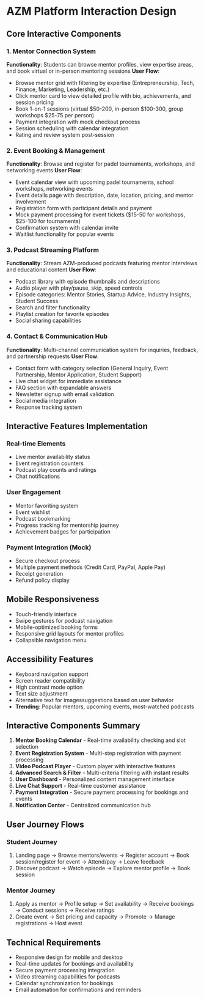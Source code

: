 # AZM Platform Interaction Design

## Core Interactive Components

### 1. Mentor Connection System
**Functionality**: Students can browse mentor profiles, view expertise areas, and book virtual or in-person mentoring sessions
**User Flow**: 
- Browse mentor grid with filtering by expertise (Entrepreneurship, Tech, Finance, Marketing, Leadership, etc.)
- Click mentor card to view detailed profile with bio, achievements, and session pricing
- Book 1-on-1 sessions (virtual $50-200, in-person $100-300, group workshops $25-75 per person)
- Payment integration with mock checkout process
- Session scheduling with calendar integration
- Rating and review system post-session

### 2. Event Booking & Management
**Functionality**: Browse and register for padel tournaments, workshops, and networking events
**User Flow**:
- Event calendar view with upcoming padel tournaments, school workshops, networking events
- Event details page with description, date, location, pricing, and mentor involvement
- Registration form with participant details and payment
- Mock payment processing for event tickets ($15-50 for workshops, $25-100 for tournaments)
- Confirmation system with calendar invite
- Waitlist functionality for popular events

### 3. Podcast Streaming Platform
**Functionality**: Stream AZM-produced podcasts featuring mentor interviews and educational content
**User Flow**:
- Podcast library with episode thumbnails and descriptions
- Audio player with play/pause, skip, speed controls
- Episode categories: Mentor Stories, Startup Advice, Industry Insights, Student Success
- Search and filter functionality
- Playlist creation for favorite episodes
- Social sharing capabilities

### 4. Contact & Communication Hub
**Functionality**: Multi-channel communication system for inquiries, feedback, and partnership requests
**User Flow**:
- Contact form with category selection (General Inquiry, Event Partnership, Mentor Application, Student Support)
- Live chat widget for immediate assistance
- FAQ section with expandable answers
- Newsletter signup with email validation
- Social media integration
- Response tracking system

## Interactive Features Implementation

### Real-time Elements
- Live mentor availability status
- Event registration counters
- Podcast play counts and ratings
- Chat notifications

### User Engagement
- Mentor favoriting system
- Event wishlist
- Podcast bookmarking
- Progress tracking for mentorship journey
- Achievement badges for participation

### Payment Integration (Mock)
- Secure checkout process
- Multiple payment methods (Credit Card, PayPal, Apple Pay)
- Receipt generation
- Refund policy display

## Mobile Responsiveness
- Touch-friendly interface
- Swipe gestures for podcast navigation
- Mobile-optimized booking forms
- Responsive grid layouts for mentor profiles
- Collapsible navigation menu

## Accessibility Features
- Keyboard navigation support
- Screen reader compatibility
- High contrast mode option
- Text size adjustment
- Alternative text for imagessuggestions based on user behavior
- **Trending**: Popular mentors, upcoming events, most-watched podcasts

## Interactive Components Summary

1. **Mentor Booking Calendar** - Real-time availability checking and slot selection
2. **Event Registration System** - Multi-step registration with payment processing
3. **Video Podcast Player** - Custom player with interactive features
4. **Advanced Search & Filter** - Multi-criteria filtering with instant results
5. **User Dashboard** - Personalized content management interface
6. **Live Chat Support** - Real-time customer assistance
7. **Payment Integration** - Secure payment processing for bookings and events
8. **Notification Center** - Centralized communication hub

## User Journey Flows

### Student Journey
1. Landing page → Browse mentors/events → Register account → Book session/register for event → Attend/pay → Leave feedback
2. Discover podcast → Watch episode → Explore mentor profile → Book session

### Mentor Journey  
1. Apply as mentor → Profile setup → Set availability → Receive bookings → Conduct sessions → Receive ratings
2. Create event → Set pricing and capacity → Promote → Manage registrations → Host event

## Technical Requirements
- Responsive design for mobile and desktop
- Real-time updates for bookings and availability
- Secure payment processing integration
- Video streaming capabilities for podcasts
- Calendar synchronization for bookings
- Email automation for confirmations and reminders